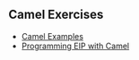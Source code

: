 ## Camel Exercises
- [Camel Examples](https://github.com/apache/camel/blob/master/README.md)
- [Programming EIP with Camel](https://camel.apache.org/manual/latest/enterprise-integration-patterns.html)

